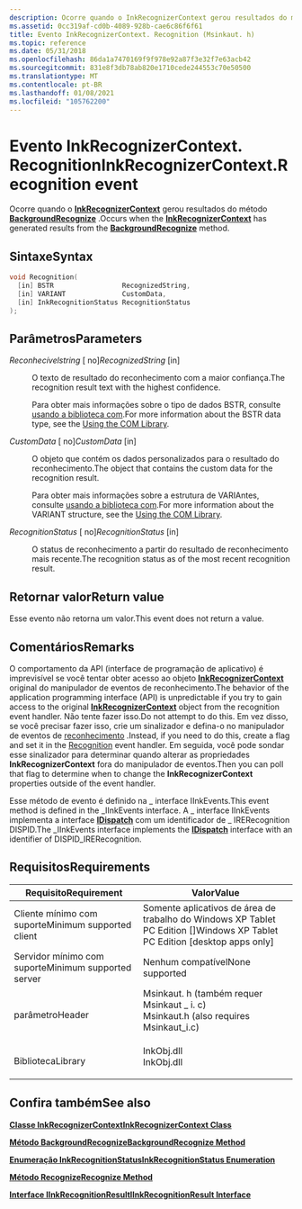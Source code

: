 ```yaml
---
description: Ocorre quando o InkRecognizerContext gerou resultados do método BackgroundRecognize.
ms.assetid: 0cc319af-cd0b-4089-928b-cae6c86f6f61
title: Evento InkRecognizerContext. Recognition (Msinkaut. h)
ms.topic: reference
ms.date: 05/31/2018
ms.openlocfilehash: 86da1a7470169f9f978e92a87f3e32f7e63acb42
ms.sourcegitcommit: 831e8f3db78ab820e1710cede244553c70e50500
ms.translationtype: MT
ms.contentlocale: pt-BR
ms.lasthandoff: 01/08/2021
ms.locfileid: "105762200"
---
```

# <a name="inkrecognizercontextrecognition-event"></a><span data-ttu-id="d088b-103">Evento InkRecognizerContext. Recognition</span><span class="sxs-lookup"><span data-stu-id="d088b-103">InkRecognizerContext.Recognition event</span></span>

<span data-ttu-id="d088b-104">Ocorre quando o [**InkRecognizerContext**](inkrecognizercontext-class.md) gerou resultados do método [**BackgroundRecognize**](/windows/desktop/api/msinkaut/nf-msinkaut-iinkrecognizercontext-backgroundrecognize) .</span><span class="sxs-lookup"><span data-stu-id="d088b-104">Occurs when the [**InkRecognizerContext**](inkrecognizercontext-class.md) has generated results from the [**BackgroundRecognize**](/windows/desktop/api/msinkaut/nf-msinkaut-iinkrecognizercontext-backgroundrecognize) method.</span></span>

## <a name="syntax"></a><span data-ttu-id="d088b-105">Sintaxe</span><span class="sxs-lookup"><span data-stu-id="d088b-105">Syntax</span></span>


```C++
void Recognition(
  [in] BSTR                 RecognizedString,
  [in] VARIANT              CustomData,
  [in] InkRecognitionStatus RecognitionStatus
);
```



## <a name="parameters"></a><span data-ttu-id="d088b-106">Parâmetros</span><span class="sxs-lookup"><span data-stu-id="d088b-106">Parameters</span></span>

<dl> <dt>

<span data-ttu-id="d088b-107">*Reconhecívelstring* \[ no\]</span><span class="sxs-lookup"><span data-stu-id="d088b-107">*RecognizedString* \[in\]</span></span>
</dt> <dd>

<span data-ttu-id="d088b-108">O texto de resultado do reconhecimento com a maior confiança.</span><span class="sxs-lookup"><span data-stu-id="d088b-108">The recognition result text with the highest confidence.</span></span>

<span data-ttu-id="d088b-109">Para obter mais informações sobre o tipo de dados BSTR, consulte [usando a biblioteca com](using-the-com-library.md).</span><span class="sxs-lookup"><span data-stu-id="d088b-109">For more information about the BSTR data type, see the [Using the COM Library](using-the-com-library.md).</span></span>

</dd> <dt>

<span data-ttu-id="d088b-110">*CustomData* \[ no\]</span><span class="sxs-lookup"><span data-stu-id="d088b-110">*CustomData* \[in\]</span></span>
</dt> <dd>

<span data-ttu-id="d088b-111">O objeto que contém os dados personalizados para o resultado do reconhecimento.</span><span class="sxs-lookup"><span data-stu-id="d088b-111">The object that contains the custom data for the recognition result.</span></span>

<span data-ttu-id="d088b-112">Para obter mais informações sobre a estrutura de VARIAntes, consulte [usando a biblioteca com](using-the-com-library.md).</span><span class="sxs-lookup"><span data-stu-id="d088b-112">For more information about the VARIANT structure, see the [Using the COM Library](using-the-com-library.md).</span></span>

</dd> <dt>

<span data-ttu-id="d088b-113">*RecognitionStatus* \[ no\]</span><span class="sxs-lookup"><span data-stu-id="d088b-113">*RecognitionStatus* \[in\]</span></span>
</dt> <dd>

<span data-ttu-id="d088b-114">O status de reconhecimento a partir do resultado de reconhecimento mais recente.</span><span class="sxs-lookup"><span data-stu-id="d088b-114">The recognition status as of the most recent recognition result.</span></span>

</dd> </dl>

## <a name="return-value"></a><span data-ttu-id="d088b-115">Retornar valor</span><span class="sxs-lookup"><span data-stu-id="d088b-115">Return value</span></span>

<span data-ttu-id="d088b-116">Esse evento não retorna um valor.</span><span class="sxs-lookup"><span data-stu-id="d088b-116">This event does not return a value.</span></span>

## <a name="remarks"></a><span data-ttu-id="d088b-117">Comentários</span><span class="sxs-lookup"><span data-stu-id="d088b-117">Remarks</span></span>

<span data-ttu-id="d088b-118">O comportamento da API (interface de programação de aplicativo) é imprevisível se você tentar obter acesso ao objeto [**InkRecognizerContext**](inkrecognizercontext-class.md) original do manipulador de eventos de reconhecimento.</span><span class="sxs-lookup"><span data-stu-id="d088b-118">The behavior of the application programming interface (API) is unpredictable if you try to gain access to the original [**InkRecognizerContext**](inkrecognizercontext-class.md) object from the recognition event handler.</span></span> <span data-ttu-id="d088b-119">Não tente fazer isso.</span><span class="sxs-lookup"><span data-stu-id="d088b-119">Do not attempt to do this.</span></span> <span data-ttu-id="d088b-120">Em vez disso, se você precisar fazer isso, crie um sinalizador e defina-o no manipulador de eventos de [reconhecimento](ink-recognition.md) .</span><span class="sxs-lookup"><span data-stu-id="d088b-120">Instead, if you need to do this, create a flag and set it in the [Recognition](ink-recognition.md) event handler.</span></span> <span data-ttu-id="d088b-121">Em seguida, você pode sondar esse sinalizador para determinar quando alterar as propriedades **InkRecognizerContext** fora do manipulador de eventos.</span><span class="sxs-lookup"><span data-stu-id="d088b-121">Then you can poll that flag to determine when to change the **InkRecognizerContext** properties outside of the event handler.</span></span>

<span data-ttu-id="d088b-122">Esse método de evento é definido na \_ interface IInkEvents.</span><span class="sxs-lookup"><span data-stu-id="d088b-122">This event method is defined in the \_IInkEvents interface.</span></span> <span data-ttu-id="d088b-123">A \_ interface IInkEvents implementa a interface [**IDispatch**](/windows/win32/api/oaidl/nn-oaidl-idispatch) com um identificador de \_ IRERecognition DISPID.</span><span class="sxs-lookup"><span data-stu-id="d088b-123">The \_IInkEvents interface implements the [**IDispatch**](/windows/win32/api/oaidl/nn-oaidl-idispatch) interface with an identifier of DISPID\_IRERecognition.</span></span>

## <a name="requirements"></a><span data-ttu-id="d088b-124">Requisitos</span><span class="sxs-lookup"><span data-stu-id="d088b-124">Requirements</span></span>



| <span data-ttu-id="d088b-125">Requisito</span><span class="sxs-lookup"><span data-stu-id="d088b-125">Requirement</span></span> | <span data-ttu-id="d088b-126">Valor</span><span class="sxs-lookup"><span data-stu-id="d088b-126">Value</span></span> |
|-------------------------------------|---------------------------------------------------------------------------------------------------------------------|
| <span data-ttu-id="d088b-127">Cliente mínimo com suporte</span><span class="sxs-lookup"><span data-stu-id="d088b-127">Minimum supported client</span></span><br/> | <span data-ttu-id="d088b-128">Somente aplicativos de área de trabalho do Windows XP Tablet PC Edition \[\]</span><span class="sxs-lookup"><span data-stu-id="d088b-128">Windows XP Tablet PC Edition \[desktop apps only\]</span></span><br/>                                                       |
| <span data-ttu-id="d088b-129">Servidor mínimo com suporte</span><span class="sxs-lookup"><span data-stu-id="d088b-129">Minimum supported server</span></span><br/> | <span data-ttu-id="d088b-130">Nenhum compatível</span><span class="sxs-lookup"><span data-stu-id="d088b-130">None supported</span></span><br/>                                                                                           |
| <span data-ttu-id="d088b-131">parâmetro</span><span class="sxs-lookup"><span data-stu-id="d088b-131">Header</span></span><br/>                   | <dl> <span data-ttu-id="d088b-132"><dt>Msinkaut. h (também requer Msinkaut \_ i. c)</dt></span><span class="sxs-lookup"><span data-stu-id="d088b-132"><dt>Msinkaut.h (also requires Msinkaut\_i.c)</dt></span></span> </dl> |
| <span data-ttu-id="d088b-133">Biblioteca</span><span class="sxs-lookup"><span data-stu-id="d088b-133">Library</span></span><br/>                  | <dl> <span data-ttu-id="d088b-134"><dt>InkObj.dll</dt></span><span class="sxs-lookup"><span data-stu-id="d088b-134"><dt>InkObj.dll</dt></span></span> </dl>                               |



## <a name="see-also"></a><span data-ttu-id="d088b-135">Confira também</span><span class="sxs-lookup"><span data-stu-id="d088b-135">See also</span></span>

<dl> <dt>

[<span data-ttu-id="d088b-136">**Classe InkRecognizerContext**</span><span class="sxs-lookup"><span data-stu-id="d088b-136">**InkRecognizerContext Class**</span></span>](inkrecognizercontext-class.md)
</dt> <dt>

[<span data-ttu-id="d088b-137">**Método BackgroundRecognize**</span><span class="sxs-lookup"><span data-stu-id="d088b-137">**BackgroundRecognize Method**</span></span>](/windows/desktop/api/msinkaut/nf-msinkaut-iinkrecognizercontext-backgroundrecognize)
</dt> <dt>

[<span data-ttu-id="d088b-138">**Enumeração InkRecognitionStatus**</span><span class="sxs-lookup"><span data-stu-id="d088b-138">**InkRecognitionStatus Enumeration**</span></span>](/windows/desktop/api/msinkaut/ne-msinkaut-inkrecognitionstatus)
</dt> <dt>

[<span data-ttu-id="d088b-139">**Método Recognize**</span><span class="sxs-lookup"><span data-stu-id="d088b-139">**Recognize Method**</span></span>](/windows/desktop/api/msinkaut/nf-msinkaut-iinkrecognizercontext-recognize)
</dt> <dt>

[<span data-ttu-id="d088b-140">**Interface IInkRecognitionResult**</span><span class="sxs-lookup"><span data-stu-id="d088b-140">**IInkRecognitionResult Interface**</span></span>](/windows/desktop/api/msinkaut/nn-msinkaut-iinkrecognitionresult)
</dt> </dl>

 

